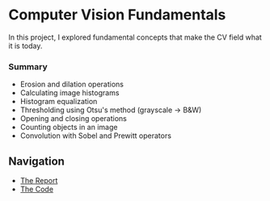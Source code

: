 # Computer Vision Fundamentals
In this project, I explored fundamental concepts that make the CV field what it is today.

### Summary
- Erosion and dilation operations
- Calculating image histograms
- Histogram equalization
- Thresholding using Otsu's method (grayscale -> B&W)
- Opening and closing operations
- Counting objects in an image
- Convolution with Sobel and Prewitt operators

## Navigation
- [The Report](computer-vision-fundamentals-report.pdf)
- [The Code](computer-vision-fundamentals.ipynb)

